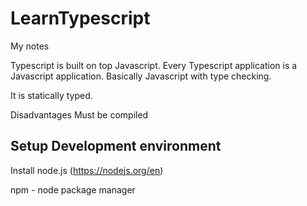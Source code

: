 # LearnTypescript

My notes

Typescript is built on top Javascript. Every Typescript application is a Javascript application.
Basically Javascript with type checking.

It is statically typed. 

Disadvantages
Must be compiled


## Setup Development environment
Install node.js (https://nodejs.org/en)

npm - node package manager
